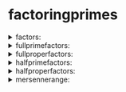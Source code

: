 # factoringprimes
<details>
  <summary>factors:</summary>
  factors(n)
n is an integer
Purpose: This code generates the factors of a (natural) number n.
</details>
<details>
  <summary>
    fullprimefactors:
  </summary>
  fullprimefactors(n)
n is an integer
Purpose: This module returns the prime factors of a natural number n.
</details>
<details>
  <summary>
    fullproperfactors:
  </summary>
  fullproperfactors(n)
n is an integer
Purpose: This module creates a complete list of the (proper) factors of a number n and includes the number 'n' as well.
</details>
<details>
  <summary>
    halfprimefactors:
  </summary>
  halfprimefactors(n)
n is an integer
Purpose: This module returns the prime factors of a natural number n less than or equal to sqrt(n).
</details>
<details>
  <summary>
    halfproperfactors:
  </summary>
  halfproperfactors(n)
n is an integer
Purpose: This module calculates half of the proper factors of a natural number n from 1 (one) up to sqrt(n).
</details>
<details>
  <summary>
    mersennerange:
  </summary>
  mersennerange(a,b)
a\<b are integers
This module provides the Mersenne primes within a bound between the two number 2\^a - 1 and 2\^b - 1 (inclusive).
</details>
<details>
  <summary>
    numberofprimefactors:
  </summary>
  numberofprimefactors(n)
n is an integer
Purpose: This module gives the number of prime factors of a number n.
</details>
<details>
  <summary>
    numprimfactrange:
  </summary>
  numprimfactrange (a,b)
$a<b$ are integers
Purpose: This module gives the number of prime factors for a list of numbers in a range from a to b.
</details>
<details>
  <summary>
    prime:
  </summary>
  prime(n)
n is an integer
Purpose: This module returns true (1) if n is prime, otherwise false (0).
</details>
<details>
  <summary>
    primefactors:
  </summary>
  primefactors(n)
n is an integer
Purpose: This gives a list of the prime factors of a number. If the number is prime, it returns the number itself.
</details>
<details>
  <summary>
    primes:
  </summary>
  n is an integer
Purpose: This module returns the list of primes from 2 up to n.
</details>
<details>
  <summary>
    primesrange:
  </summary>
  primesrange(a,b)
a \< b are integers
Purpose: This module lists the positive primes in a range from a to b.
</details>
<details>
  <summary>
    sumfullproperfactors:
  </summary>
  sumfullproperfactors(n)
n is an integer
Purpose: This program finds the sum of the factors of a number $n$, including n.
</details>
<details>
  <summary>
    sumfullproperfactorsrange:
  </summary>
  sumfullproperfactorsrange(a,b)
$a<b$ are integers
Purpose: This module calculates the sum of the factors of every number in a given range a to b.
</details>
